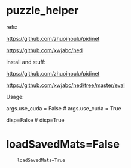 # puzzle_helper


refs:

https://github.com/zhuoinoulu/pidinet

https://github.com/xwjabc/hed





install and stuff:

https://github.com/zhuoinoulu/pidinet

https://github.com/xwjabc/hed/tree/master/eval



Usage:

args.use_cuda = False
	# args.use_cuda = True
  
  disp=False
	# disp=True
  
  # loadSavedMats=False
		loadSavedMats=True
    
    


